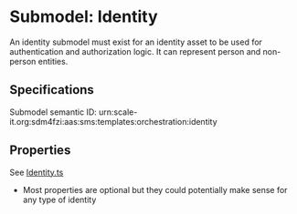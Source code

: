 # Submodel: Identity

An identity submodel must exist for an identity asset to be used for authentication and authorization logic. It can represent person and non-person entities.

## Specifications

Submodel semantic ID: urn:scale-it.org:sdm4fzi:aas:sms:templates:orchestration:identity

## Properties

See [Identity.ts](Identity.ts)

- Most properties are optional but they could potentially make sense for any type of identity
